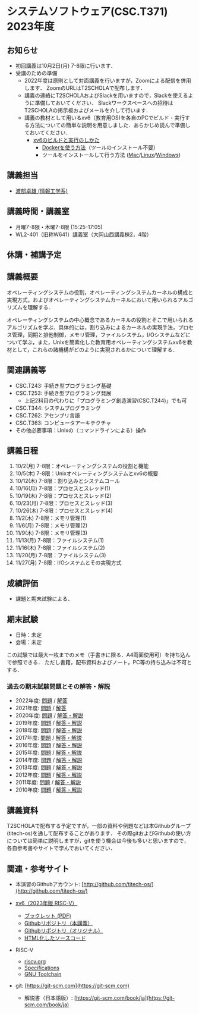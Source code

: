 # システムソフトウェア(CSC.T371) 2023年度

## お知らせ
* 初回講義は10月2日(月) 7-8限に行います．
* 受講のための準備
  - 2022年度は原則として対面講義を行いますが，Zoomによる配信を併用します．
  ZoomのURLはT2SCHOLAで配布します．
  - 講義の連絡にT2SCHOLAおよびSlackを用いますので，Slackを使えるように準備しておいてください．
  Slackワークスペースへの招待はT2SCHOLAの掲示板およびメールを介して行います．
  - 講義の教材として用いるxv6（教育用OS)を各自のPCでビルド・実行する方法についての簡単な説明を用意しました．あらかじめ読んで準備しておいてください．
    * [xv6のビルドと実行のしかた](xv6.html)
      - [Dockerを使う方法](xv6-docker.html)（ツールのインストール不要）
      - ツールをインストールして行う方法 ([Mac](xv6-mac.html)/[Linux](xv6-linux.html)/[Windows](xv6-windows.html))

## 講義担当
* [渡部卓雄 (情報工学系)](http://www.psg.c.titech.ac.jp/~takuo/)

## 講義時間・講義室
* 月曜7-8限・木曜7-8限 (15:25-17:05)
* WL2-401（旧称W641）講義室（大岡山西講義棟2，4階）

## 休講・補講予定

## 講義概要
オペレーティングシステムの役割，オペレーティングシステムカーネルの構成と実現方式，およびオペレーティングシステムカーネルにおいて用いられるアルゴリズムを理解する．

オペレーティングシステムの中心概念であるカーネルの役割とそこで用いられるアルゴリズムを学ぶ．具体的には，割り込みによるカーネルの実現手法，プロセス管理，同期と排他制御，メモリ管理，ファイルシステム，I/Oシステムなどについて学ぶ，また，Unixを簡素化した教育用オペレーティングシステムxv6を教材として，これらの諸機構がどのように実現されるかについて理解する．

## 関連講義等
* CSC.T243: 手続き型プログラミング基礎
* CSC.T253: 手続き型プログラミング発展
  - 上記2科目の代わりに「プログラミング創造演習(CSC.T244)」でも可
* CSC.T344: システムプログラミング
* CSC.T262: アセンブリ言語
* CSC.T363: コンピュータアーキテクチャ
* その他必要事項：Unixの（コマンドラインによる）操作

## 講義日程
1. 10/2(月) 7-8限：オペレーティングシステムの役割と機能
2. 10/5(木) 7-8限：Unixオペレーティングシステムとxv6の概要
3. 10/12(木) 7-8限：割り込みとシステムコール
4. 10/16(月) 7-8限：プロセスとスレッド(1)
5. 10/19(木) 7-8限：プロセスとスレッド(2)
6. 10/23(月) 7-8限：プロセスとスレッド(3)
7. 10/26(木) 7-8限：プロセスとスレッド(4)
8. 11/2(木) 7-8限：メモリ管理(1)
9. 11/6(月) 7-8限：メモリ管理(2)
10. 11/9(木) 7-8限：メモリ管理(3)
11. 11/13(月) 7-8限：ファイルシステム(1)
12. 11/16(木) 7-8限：ファイルシステム(2)
13. 11/20(月) 7-8限：ファイルシステム(3)
14. 11/27(月) 7-8限：I/Oシステムとその実現方式

## 成績評価
* 課題と期末試験による．

## 期末試験
* 日時：未定
* 会場：未定

この試験では最大一枚までのメモ（手書きに限る．A4両面使用可）を持ち込んで参照できる．
ただし書籍，配布資料およびノート，PC等の持ち込みは不可とする．

### 過去の期末試験問題とその解答・解説
* 2022年度: [問題](ex/2022.pdf) / [解答](ex/2022a.pdf)
* 2021年度: [問題](ex/2021.pdf) / [解答](ex/2021a.pdf)
* 2020年度: [問題](ex/2020.pdf) / [解答・解説](ex/2020a.pdf)
* 2019年度: [問題](ex/2019.pdf) / [解答・解説](ex/2019a.pdf)
* 2018年度: [問題](ex/2018.pdf) / [解答・解説](ex/2018a.pdf)
* 2017年度: [問題](ex/2017.pdf) / [解答・解説](ex/2017a.pdf)
* 2016年度: [問題](ex/2016.pdf) / [解答・解説](ex/2016a.pdf)
* 2015年度: [問題](ex/2015.pdf) / [解答・解説](ex/2015a.pdf)
* 2014年度: [問題](ex/2014.pdf) / [解答・解説](ex/2014a.pdf)
* 2013年度: [問題](ex/2013.pdf) / [解答・解説](ex/2013a.pdf)
* 2012年度: [問題](ex/2012.pdf) / [解答・解説](ex/2012a.pdf)
* 2011年度: [問題](ex/2011.pdf) / [解答・解説](ex/2011a.pdf)
* 2010年度: [問題](ex/2010.pdf) / [解答・解説](ex/2010a.pdf)

## 講義資料
T2SCHOLAで配布する予定ですが，一部の資料や例題などは本Githubグループ(titech-os)を通して配布することがあります．
その際gitおよびGithubの使い方については簡単に説明しますが，gitを使う機会は今後も多いと思いますので，各自参考書やサイトで学んでおいてください．

## 関連・参考サイト
* 本演習のGithubアカウント: [http://github.com/titech-os/](http://github.com/titech-os/)

* [xv6（2023年版 RISC-V）](https://pdos.csail.mit.edu/6.828/2023/xv6.html)
  - [ブックレット (PDF)](https://pdos.csail.mit.edu/6.828/2023/xv6/book-riscv-rev3.pdf)
  - [Githubリポジトリ（本講義）](https://github.com/titech-os/xv6-riscv/)
  - [Githubリポジトリ（オリジナル）](https://github.com/mit-pdos/xv6-riscv/)
  - [HTML化したソースコード](https://titech-os.github.io/xv6-riscv-html/)
* RISC-V
  - [riscv.org](https://riscv.org)
  - [Specifications](https://riscv.org/specifications/)
  - [GNU Toolchain](https://github.com/riscv/riscv-gnu-toolchain)
* git: [https://git-scm.com](https://git-scm.com)
  - 解説書（日本語版）: [https://git-scm.com/book/ja](https://git-scm.com/book/ja)
